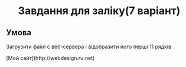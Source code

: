 
<h1 align = 'center'> Завдання для заліку(7 варіант) </h1>
<h2>Умова</h2>
<p>Загрузити файл с веб-сервера і відобразити його перші 11 рядків</p>
[Мой сайт](http://webdesign.ru.net)

